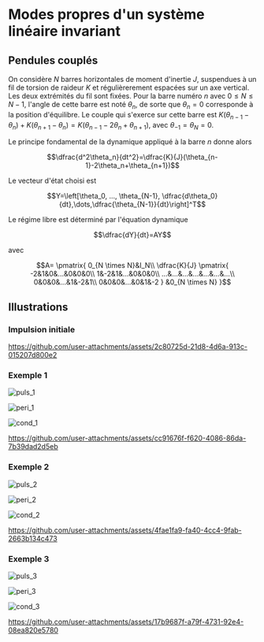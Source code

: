# Modes propres d'un système linéaire invariant

## Pendules couplés

On considère $N$ barres horizontales de moment d'inertie $J$, suspendues à un fil de torsion de raideur $K$ et régulièrerement espacées sur un axe vertical. Les deux extrémités du fil sont fixées. Pour la barre numéro $n$ avec $0\leq N \leq N-1$, l'angle de cette barre est noté $\theta_n$, de sorte que $\theta_n=0$ corresponde à la position d'équilibre. Le couple qui s'exerce sur cette barre est $K(\theta_{n-1}-\theta_n) + K(\theta_{n+1}-\theta_n)=K(\theta_{n-1}-2\theta_n+\theta_{n+1})$, avec $\theta_{-1}=\theta_N=0$.

Le principe fondamental de la dynamique appliqué à la barre $n$ donne alors

$$\dfrac{d^2\theta_n}{dt^2}=\dfrac{K}{J}(\theta_{n-1}-2\theta_n+\theta_{n+1})$$

Le vecteur d'état choisi est

$$Y=\left[\theta_0, ..., \theta_{N-1}, \dfrac{d\theta_0}{dt},\dots,\dfrac{\theta_{N-1}}{dt}\right]^T$$

Le régime libre est déterminé par l'équation dynamique

$$\dfrac{dY}{dt}=AY$$

avec

$$A=
\pmatrix{
0_{N \times N}&I_N\\
\dfrac{K}{J}
\pmatrix{
-2&1&0&...&0&0&0\\
1&-2&1&...&0&0&0\\
...&...&...&...&...&...&...\\
0&0&0&...&1&-2&1\\
0&0&0&...&0&1&-2
}
&0_{N \times N}
}$$
 
## Illustrations

### Impulsion initiale

https://github.com/user-attachments/assets/2c80725d-21d8-4d6a-913c-015207d800e2

### Exemple 1

![puls_1](https://github.com/user-attachments/assets/67026d3f-120c-4ff4-892d-b11f21a61507)

![peri_1](https://github.com/user-attachments/assets/75e62acc-fad3-4aeb-9601-50c2baf802de)

![cond_1](https://github.com/user-attachments/assets/7e4266bb-dfbc-4af2-a88d-f1c623f5179f)

https://github.com/user-attachments/assets/cc91676f-f620-4086-86da-7b39dad2d5eb

### Exemple 2

![puls_2](https://github.com/user-attachments/assets/7567ff9d-2d39-4276-955b-838ef3889a4d)

![peri_2](https://github.com/user-attachments/assets/7b915255-810a-4b11-8264-eccaa4e62f71)

![cond_2](https://github.com/user-attachments/assets/3eda74c2-9e05-40f5-b170-7565704b6285)

https://github.com/user-attachments/assets/4fae1fa9-fa40-4cc4-9fab-2663b134c473

### Exemple 3

![puls_3](https://github.com/user-attachments/assets/9616e04b-9ed2-4fae-946c-26450beca1a6)

![peri_3](https://github.com/user-attachments/assets/7c5133bc-2e54-45c5-a9fe-d8292c6b0419)

![cond_3](https://github.com/user-attachments/assets/5281ac57-002d-4c23-9719-819520cbb26b)

https://github.com/user-attachments/assets/17b9687f-a79f-4731-92e4-08ea820e5780





